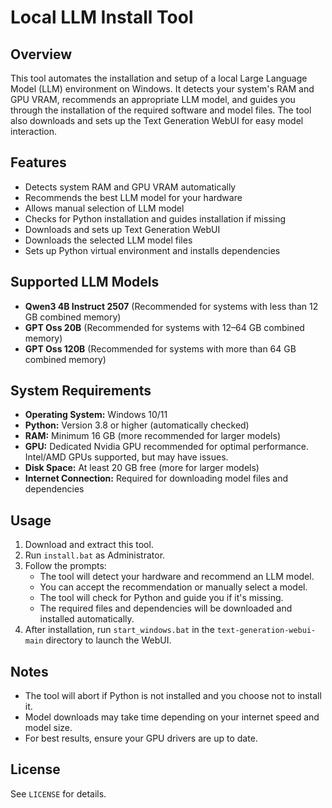 # Local LLM Install Tool

## Overview
This tool automates the installation and setup of a local Large Language Model (LLM) environment on Windows. It detects your system's RAM and GPU VRAM, recommends an appropriate LLM model, and guides you through the installation of the required software and model files. The tool also downloads and sets up the Text Generation WebUI for easy model interaction.

## Features
- Detects system RAM and GPU VRAM automatically
- Recommends the best LLM model for your hardware
- Allows manual selection of LLM model
- Checks for Python installation and guides installation if missing
- Downloads and sets up Text Generation WebUI
- Downloads the selected LLM model files
- Sets up Python virtual environment and installs dependencies

## Supported LLM Models
- **Qwen3 4B Instruct 2507** (Recommended for systems with less than 12 GB combined memory)
- **GPT Oss 20B** (Recommended for systems with 12–64 GB combined memory)
- **GPT Oss 120B** (Recommended for systems with more than 64 GB combined memory)

## System Requirements
- **Operating System:** Windows 10/11
- **Python:** Version 3.8 or higher (automatically checked)
- **RAM:** Minimum 16 GB (more recommended for larger models)
- **GPU:** Dedicated Nvidia GPU recommended for optimal performance. Intel/AMD GPUs supported, but may have issues.
- **Disk Space:** At least 20 GB free (more for larger models)
- **Internet Connection:** Required for downloading model files and dependencies

## Usage
1. Download and extract this tool.
2. Run `install.bat` as Administrator.
3. Follow the prompts:
   - The tool will detect your hardware and recommend an LLM model.
   - You can accept the recommendation or manually select a model.
   - The tool will check for Python and guide you if it's missing.
   - The required files and dependencies will be downloaded and installed automatically.
4. After installation, run `start_windows.bat` in the `text-generation-webui-main` directory to launch the WebUI.

## Notes
- The tool will abort if Python is not installed and you choose not to install it.
- Model downloads may take time depending on your internet speed and model size.
- For best results, ensure your GPU drivers are up to date.

## License
See `LICENSE` for details.
